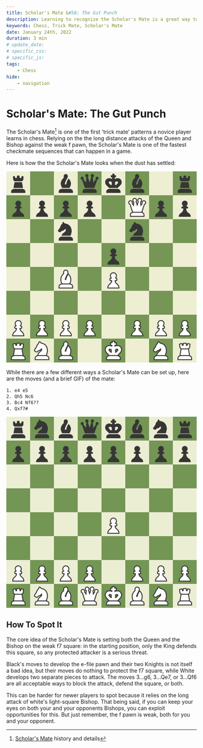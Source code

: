 ```yaml
---
title: Scholar's Mate &#58; The Gut Punch
description: Learning to recognize the Scholar's Mate is a great way to avoid (or inflict) a game ender before it's even started
keywords: Chess, Trick Mate, Scholar's Mate
date: January 24th, 2022
duration: 3 min
# update_date:
# specific_css:
# specific_js:
tags:
    - Chess
hide:
    - navigation
---
```


# Scholar's Mate: The Gut Punch

The Scholar's Mate[^1] is one of the first 'trick mate' patterns a novice player learns in chess. Relying on the the long distance attacks of the Queen and Bishop against the weak f pawn, the Scholar's Mate is one of the fastest checkmate sequences that can happen in a game.

Here is how the the Scholar's Mate looks when the dust has settled:

![Scholar's Mate Example](../assets/images/2022/Scholars-Mate/scholars-mate.jpg "Example scholar's mate after white's final move")

While there are a few different ways a Scholar's Mate can be set up, here are the moves (and a brief GIF) of the mate:

    1. e4 e5
    2. Qh5 Nc6
    3. Bc4 Nf6??
    4. Qxf7#

![Scholar's Mate GIF](../assets/images/2022/Scholars-Mate/scholars-mate.gif)

## How To Spot It

The core idea of the Scholar's Mate is setting both the Queen and the Bishop on the weak f7 square: in the starting position, only the King defends this square, so any protected attacker is a serious threat.

Black's moves to develop the e-file pawn and their two Knights is not itself a bad idea, but their moves do nothing to protect the f7 square, while White develops two separate pieces to attack. The moves 3...g6, 3...Qe7, or 3...Qf6 are all acceptable ways to block the attack, defend the square, or both.

This can be harder for newer players to spot because it relies on the long attack of white's light-square Bishop. That being said, if you can keep your eyes on both your and your opponents Bishops, you can exploit opportunities for this. But just remember, the f pawn is weak, both for you and your opponent.

[^1]: <a href='https://en.wikipedia.org/wiki/Scholar%27s_mate' target='_blank'>Scholar's Mate</a> history and details
